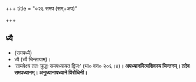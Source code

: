 +++
title = "०२६ समप (सम्+अप)"

+++

## ध्यै
- {समपध्यै}
- ध्यै (ध्यै चिन्तायाम्)।
- 'तामवेक्ष्य ततः क्रुद्धः समपध्यायत द्विजः' (भा० वन० २०६।४)। **अपध्यानमित्यशिवस्य चिन्तनम्। तदेव समपध्यानम्। अनुध्यानापध्याने विरोधिनी।**
